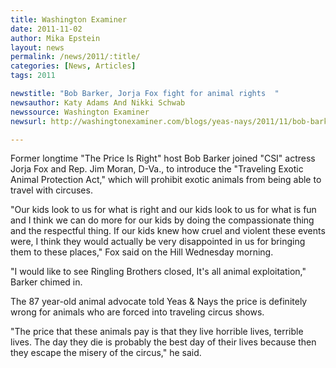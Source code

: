 ```yaml
---
title: Washington Examiner
date: 2011-11-02
author: Mika Epstein
layout: news
permalink: /news/2011/:title/
categories: [News, Articles]
tags: 2011

newstitle: "Bob Barker, Jorja Fox fight for animal rights  "
newsauthor: Katy Adams And Nikki Schwab  
newssource: Washington Examiner  
newsurl: http://washingtonexaminer.com/blogs/yeas-nays/2011/11/bob-barker-jorja-fox-fight-animal-rights  

---
```


Former longtime "The Price Is Right" host Bob Barker joined "CSI" actress Jorja Fox and Rep. Jim Moran, D-Va., to introduce the "Traveling Exotic Animal Protection Act," which will prohibit exotic animals from being able to travel with circuses.

"Our kids look to us for what is right and our kids look to us for what is fun and I think we can do more for our kids by doing the compassionate thing and the respectful thing. If our kids knew how cruel and violent these events were, I think they would actually be very disappointed in us for bringing them to these places," Fox said on the Hill Wednesday morning.

"I would like to see Ringling Brothers closed, It's all animal exploitation," Barker chimed in.

The 87 year-old animal advocate told Yeas & Nays the price is definitely wrong for animals who are forced into traveling circus shows.

"The price that these animals pay is that they live horrible lives, terrible lives. The day they die is probably the best day of their lives because then they escape the misery of the circus," he said.  
